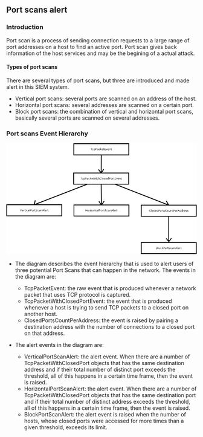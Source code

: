 ## Port scans alert

### Introduction

Port scan is a process of sending connection requests to a large range of port addresses on a host to find an active port. Port scan gives back information of the host services and may be the begining of a actual attack.

#### Types of port scans

There are several types of port scans, but three are introduced and made alert in this SIEM system.

+ Vertical port scans: several ports are scanned on an address of the host.
+ Horizontal port scans: several addresses are scanned on a certain port.
+ Block port scans: the combination of vertical and horizontal port scans, basically several ports are scanned on several addresses.

### Port scans Event Hierarchy

![port scan hierarchy](images/PortScanHierarchy.png)

+ The diagram describes the event hierarchy that is used to alert users of three potential Port Scans that can happen in the network. The events in the diagram are:
    + TcpPacketEvent: the raw event that is produced whenever a network packet that uses TCP protocol is captured.
    + TcpPacketWithClosedPortEvent: the event that is produced whenever a host is trying to send TCP packets to a closed port on another host.
    + ClosedPortsCountPerAddress: the event is raised by pairing a destination address with the number of connections to a closed port on that address.


+ The alert events in the diagram are:
    + VerticalPortScanAlert: the alert event. When there are a number of TcpPacketWithClosedPort objects that has the same destination address and if their total number of distinct port exceeds the threshold, all of this happens in a certain time frame, then the event is raised.
    + HorizontalPortScanAlert: the alert event. When there are a number of TcpPacketWithClosedPort objects that has the same destination port and if their total number of distinct address exceeds the threshold, all of this happens in a certain time frame, then the event is raised.
    + BlockPortScanAlert: the alert event is raised when the number of hosts, whose closed ports were accessed for more times than a given threshold, exceeds its limit.